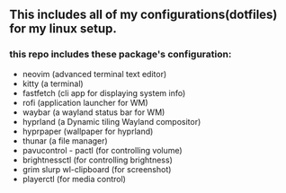 ## This includes all of my configurations(dotfiles) for my linux setup.

### this repo includes these package's configuration:

- neovim (advanced terminal text editor)
- kitty (a terminal)
- fastfetch (cli app for displaying system info)
- rofi (application launcher for WM)
- waybar (a wayland status bar for WM)
- hyprland (a Dynamic tiling Wayland compositor)
- hyprpaper (wallpaper for hyprland)
- thunar (a file manager)
- pavucontrol - pactl (for controlling volume)
- brightnessctl (for controlling brightness)
- grim slurp wl-clipboard (for screenshot)
- playerctl (for media control)

